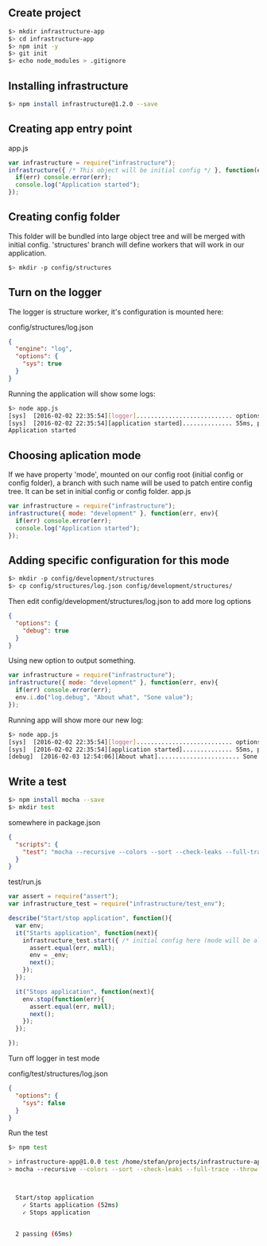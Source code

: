 ## Create project

```bash
$> mkdir infrastructure-app
$> cd infrastructure-app
$> npm init -y
$> git init
$> echo node_modules > .gitignore
```


## Installing infrastructure

```bash
$> npm install infrastructure@1.2.0 --save
```

## Creating app entry point

app.js
```javascript
var infrastructure = require("infrastructure");
infrastructure({ /* This object will be initial config */ }, function(err, env){
  if(err) console.error(err);
  console.log("Application started");
});
```

## Creating config folder
This folder will be bundled into large object tree and will be merged with initial config.
'structures' branch will define workers that will work in our application.
```bash
$> mkdir -p config/structures
```

## Turn on the logger
The logger is structure worker, it's configuration is mounted here:

config/structures/log.json
```json
{
  "engine": "log",
  "options": {
    "sys": true
  }
}
```
Running the application will show some logs:
```bash
$> node app.js
[sys]  [2016-02-02 22:35:54][logger]........................... options: sys
[sys]  [2016-02-02 22:35:54][application started].............. 55ms, process_mode: single, application mode: undefined
Application started
```

## Choosing aplication mode
If we have property 'mode', mounted on our config root (initial config or config folder), a branch with such name will be used to patch entire config tree.
It can be set in initial config or config folder.
app.js
```javascript
var infrastructure = require("infrastructure");
infrastructure({ mode: "development" }, function(err, env){
  if(err) console.error(err);
  console.log("Application started");
});
```

## Adding specific configuration for this mode
```bash
$> mkdir -p config/development/structures
$> cp config/structures/log.json config/development/structures/
```

Then edit config/development/structures/log.json to add more log options
```json
{
  "options": {
    "debug": true
  }
}
```
Using new option to output something.
```javascript
var infrastructure = require("infrastructure");
infrastructure({ mode: "development" }, function(err, env){
  if(err) console.error(err);
  env.i.do("log.debug", "About what", "Sone value");
});
```
Running app will show more our new log:
```bash
$> node app.js
[sys]  [2016-02-02 22:35:54][logger]........................... options: sys
[sys]  [2016-02-02 22:35:54][application started].............. 55ms, process_mode: single, application mode: development
[debug]  [2016-02-03 12:54:06][About what]....................... Sone value
```

## Write a test

```bash
$> npm install mocha --save
$> mkdir test
```

somewhere in package.json
```json
{
  "scripts": {
    "test": "mocha --recursive --colors --sort --check-leaks --full-trace --throw-deprecation test"
  }
}

```


test/run.js
```javascript
var assert = require("assert");
var infrastructure_test = require("infrastructure/test_env");

describe("Start/stop application", function(){
  var env;
  it("Starts application", function(next){
    infrastructure_test.start({ /* initial config here (mode will be always "test") */ }, function(err, _env){
      assert.equal(err, null);
      env = _env;
      next();
    });
  });

  it("Stops application", function(next){
    env.stop(function(err){
      assert.equal(err, null);
      next();
    });
  });

});
```

Turn off logger in test mode

config/test/structures/log.json
```json
{
  "options": {
    "sys": false
  }
}
```

Run the test
```bash
$> npm test

> infrastructure-app@1.0.0 test /home/stefan/projects/infrastructure-app
> mocha --recursive --colors --sort --check-leaks --full-trace --throw-deprecation test



  Start/stop application
    ✓ Starts application (52ms)
    ✓ Stops application


  2 passing (65ms)

```